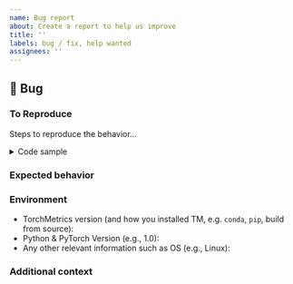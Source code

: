 ```yaml
---
name: Bug report
about: Create a report to help us improve
title: ''
labels: bug / fix, help wanted
assignees: ''
---
```


## 🐛 Bug

<!-- A clear and concise description of what the bug is. -->

### To Reproduce

Steps to reproduce the behavior...

<!-- If you have a code sample, error messages, stack traces, please provide it here as well -->

<details>
  <summary>Code sample</summary>

<!-- Ideally attach a minimal code sample to reproduce the decried issue.
Minimal means having the shortest code but still preserving the bug. -->

</details>

### Expected behavior

<!-- A clear and concise description of what you expected to happen. -->

### Environment

- TorchMetrics version (and how you installed TM, e.g. `conda`, `pip`, build from source):
- Python & PyTorch Version (e.g., 1.0):
- Any other relevant information such as OS (e.g., Linux):

### Additional context

<!-- Add any other context about the problem here. -->
